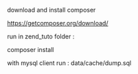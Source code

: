 download and install composer

https://getcomposer.org/download/

run in zend_tuto folder :

composer install


with mysql client run : data/cache/dump.sql
